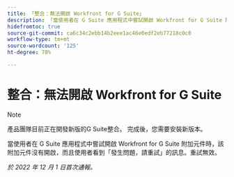 ```yaml
---
title: 「整合：無法開啟 Workfront for G Suite」
description: 「當使用者在 G Suite 應用程式中嘗試開啟 Workfront for G Suite 附加元件時，該附加元件沒有開啟，而且使用者看到「發生問題，請重試」的訊息。」重試無效。」
hidefromtoc: true
source-git-commit: ca6c34c2ebb14b2eee1ac46e0edf2eb77218c0c0
workflow-type: tm+mt
source-wordcount: '125'
ht-degree: 78%

---
```



# 整合：無法開啟 Workfront for G Suite

>[!NOTE]
>
>產品團隊目前正在開發新版的G Suite整合。 完成後，您需要安裝新版本。

當使用者在 G Suite 應用程式中嘗試開啟 Workfront for G Suite 附加元件時，該附加元件沒有開啟，而且使用者看到「發生問題，請重試」的訊息。重試無效。

_於 2022 年 12 月 1 日首次通報。_

